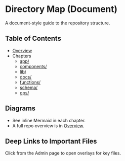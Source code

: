 # Directory Map (Document)

A document-style guide to the repository structure.

## Table of Contents
- [Overview](./overview.md)
- Chapters
  - [app/](./chapters/app.md)
  - [components/](./chapters/components.md)
  - [lib/](./chapters/lib.md)
  - [docs/](./chapters/docs.md)
  - [functions/](./chapters/functions.md)
  - [schema/](./chapters/schema.md)
  - [ops/](./chapters/ops.md)

## Diagrams
- See inline Mermaid in each chapter.
- A full repo overview is in [Overview](./overview.md).

## Deep Links to Important Files
Click from the Admin page to open overlays for key files.
